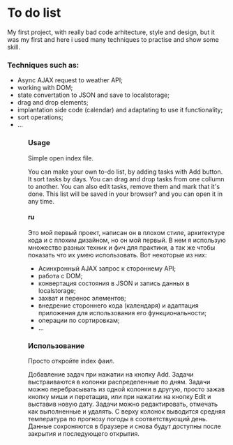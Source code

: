 <h1>To do list</h1>
<p>My first project, with really bad code arhitecture, style and design, but it was my first and here i used many techniques to practise and show some skill.</p>

<h3>Techniques such as:</h3>
<ul>
  <li>Async AJAX request to weather API;</li>
  <li>working with DOM;</li>
  <li>state convertation to JSON and save to localstorage;</li>
  <li>drag and drop elements;</li>
  <li>implantation side code (calendar) and adaptating to use it functionality;</li>
  <li>sort operations;</li>
  <li>...</li>
<ul>

<h3>Usage</h3>
<p>Simple open index file.</p>
<p>You can make your own to-do list, by adding tasks with Add button. It sort tasks by days. You can drag and drop tasks from one collumn to another. You can also edit tasks, remove them and mark that it's done. This list will be saved in your browser? and you can open it in any time.</p>

<h4>ru</h4>

<p>Это мой первый проект, написан он в плохом стиле, архитектуре кода и с плохим дизайном, но он мой первый. В нем я использую множество разных техник и фич для практики, а так же чтобы показать что их умею использовать. Вот некоторые из них:</p>

<ul>
  <li>Асинхронный AJAX запрос к стороннему API;</li>
  <li>работа с DOM;</li>
  <li>конвертация состояния в JSON и запись данных в localstorage;</li>
  <li>захват и перенос элементов;</li>
  <li>внедрение стороннего кода (календаря) и адаптация приложения для использования его функциональности;</li>
  <li>операции по сортировкам;</li>
  <li>...</li>
</ul>


<h3>Использование</h3>
<p>Просто откройте index фаил.</p>
<p>Добавление задач при нажатии на кнопку Add. Задачи выстраиваются в колонки распределенные по дням. Задачи можно перебрасывать из одной колонки в другую, просто зажав кнопку миши и перетащив, или при нажатии на кнопку Edit и выставив новую дату. Задачи можно редактировать, отмечать как выполненные и удалять. С верху колонок выводится средняя температура по прогнозу погоды в соответствующий день. Данные сохроняются в браузере и снова будут доступны после закрытия и последующего открытия.</p>
